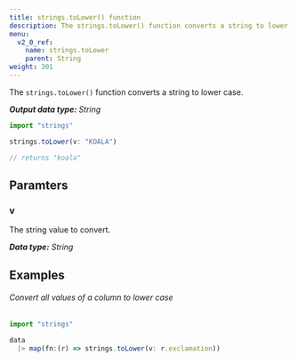 ```yaml
---
title: strings.toLower() function
description: The strings.toLower() function converts a string to lower case.
menu:
  v2_0_ref:
    name: strings.toLower
    parent: String
weight: 301
---
```


The `strings.toLower()` function converts a string to lower case.

_**Output data type:** String_

```js
import "strings"

strings.toLower(v: "KOALA")

// returns "koala"
```

## Paramters

### v
The string value to convert.

_**Data type:** String_

## Examples

###### Convert all values of a column to lower case
```js
import "strings"

data
  |> map(fn:(r) => strings.toLower(v: r.exclamation))
```
